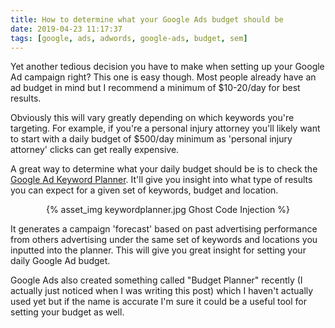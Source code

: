 ```yaml
---
title: How to determine what your Google Ads budget should be
date: 2019-04-23 11:17:37
tags: [google, ads, adwords, google-ads, budget, sem]
---
```


Yet another tedious decision you have to make when setting up your Google Ad campaign right? This one is easy though. Most people already have an ad budget in mind but I recommend a minimum of $10-20/day for best results. 

Obviously this will vary greatly depending on which keywords you're targeting. For example, if you're a personal injury attorney you'll likely want to start with a daily budget of $500/day minimum as 'personal injury attorney' clicks can get really expensive.

A great way to determine what your daily budget should be is to check the [Google Ad Keyword Planner](https://ads.google.com/home/tools/keyword-planner/). It'll give you insight into what type of results you can expect for a given set of keywords, budget and location. 

<center>{% asset_img keywordplanner.jpg Ghost Code Injection %}</center>

It generates a campaign 'forecast' based on past advertising performance from others advertising under the same set of keywords and locations you inputted into the planner. This will give you great insight for setting your daily Google Ad budget.

Google Ads also created something called "Budget Planner" recently (I actually just noticed when I was writing this post) which I haven't actually used yet but if the name is accurate I'm sure it could be a useful tool for setting your budget as well.